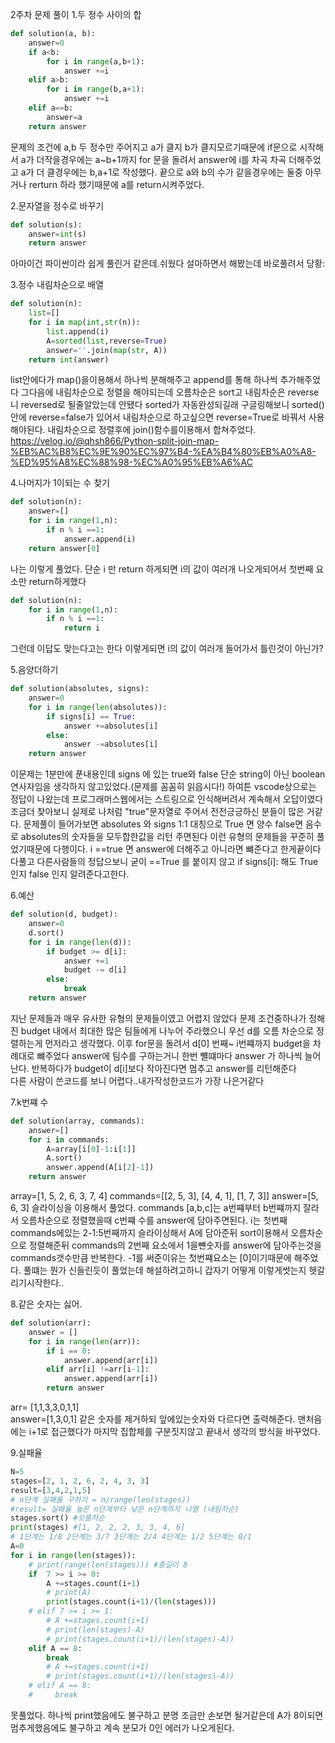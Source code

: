 2주차 문제 풀이
1.두 정수 사이의 합
```python
def solution(a, b):
    answer=0
    if a<b:
        for i in range(a,b+1):
            answer +=i        
    elif a>b:
        for i in range(b,a+1):
            answer +=i
    elif a==b:
        answer=a
    return answer
```
문제의 조건에 a,b 두 정수만 주어지고 a가 클지 b가 클지모르기때문에 if문으로 시작해서 a가 더작을경우에는  a~b+1까지 for 문을 돌려서 answer에 i를 차곡 차곡 더해주었고 a가 더 클경우에는 b,a+1로 작성했다. 끝으로 a와 b의 수가 같을경우에는 둘중 아무거나 rerturn 하라 했기때문에 a를 return시켜주었다.



2.문자열을 정수로 바꾸기
```python
def solution(s):
    answer=int(s)
    return answer
```
아마이건 파이썬이라 쉽게 풀린거 같은데.쉬웠다 설마하면서 해봤는데 바로풀려서 당황:

3.정수 내림차순으로 배열
```python
def solution(n):
    list=[]
    for i in map(int,str(n)):
        list.append(i)
        A=sorted(list,reverse=True)
        answer=''.join(map(str, A))
    return int(answer)
```
list안에다가 map()을이용해서 하나씩 분해해주고 append를 통해 하나씩 추가해주었다 그다음에 내림차순으로 정렬을 해야되는데
오름차순은 sort고 내림차순은 reverse 니 reversed로 될줄알았는데 안됐다 sorted가 자동완성되길래 구글링해보니 sorted()안에 reverse=false가 있어서 내림차순으로 하고싶으면 reverse=True로 바꿔서 사용해야된다. 내림차순으로 정렬후에 join()함수를이용해서 합쳐주었다.
https://velog.io/@qhsh866/Python-split-join-map-%EB%AC%B8%EC%9E%90%EC%97%B4-%EA%B4%80%EB%A0%A8-%ED%95%A8%EC%88%98-%EC%A0%95%EB%A6%AC

4.나머지가 1이되는 수  찾기
```python
def solution(n):
    answer=[]
    for i in range(1,n):
        if n % i ==1:
            answer.append(i)
    return answer[0]
```
나는 이렇게 풀었다. 단순 i 만 return 하게되면  i의 값이 여러개 나오게되어서 첫번째 요소만 return하게했다
```python
def solution(n):
    for i in range(1,n):
        if n % i ==1:
            return i
```
그런데 이답도 맞는다고는 한다 이렇게되면 i의 값이 여러개 들어가서 틀린것이 아닌가?

5.음양더하기
```python
def solution(absolutes, signs):
    answer=0
    for i in range(len(absolutes)):
        if signs[i] == True:
            answer +=absolutes[i]
        else:
            answer -=absolutes[i]
    return answer
```
이문제는 1분만에 푼내용인데 signs 에 있는 true와 false 단순 string이 아닌 boolean 연사자임을 생각하지 않고있었다.(문제를 꼼꼼히 읽읍시다!)
하여튼 vscode상으로는 정답이 나왔는데 프로그래머스웹에서는 스트링으로 인식해버려서 계속해서 오답이였다
조금더 찾아보니 실제로 나처럼 "true"문자열로 주어서 전전긍긍하신 분들이 많은 거같다.
문제풀이 들어가보면 absolutes 와 signs 1:1 대칭으로 True 면 양수 false면 음수 로 absolutes의 숫자들을 모두합한값을 리턴 주면된다
이런 유형의 문제들을 꾸준히 풀었기때문에 다행이다. i ==true 면 answer에 더해주고 아니라면 뺴준다고 한게끝이다
다풀고 다른사람들의 정답으보니 굳이 ==True 를 붙이지 않고 
if signs[i]: 해도 True인지 false 인지 알려준다고한다. 


6.예산
```python
def solution(d, budget):
    answer=0
    d.sort()
    for i in range(len(d)):
        if budget >= d[i]: 
            answer +=1
            budget -= d[i]
        else:
            break
    return answer
```
지난 문제들과 매우 유사한 유형의 문제들이였고 어렵지 않았다
문제 조건중하나가 정해진 budget 내에서 최대한 많은 팀들에게 나누어 주라했으니 우선 d를 오름 차순으로 정렬하는게 먼저라고 생각했다.
이후 for문을 돌려서 d[0] 번째~ i번쨰까지 budget을 차례대로 뺴주었다 answer에 팀수를 구하는거니 한번 뺼떄마다 answer 가 하나씩 늘어난다.
반복하다가 budget이 d[i]보다 작아진다면 멈추고 answer를 리턴해준다  
다른 사람이 쓴코드를 보니 어렵다..내가작성한코드가 가장 나은거같다

7.k번쨰 수
```python
def solution(array, commands):
    answer=[]
    for i in commands:
        A=array[i[0]-1:i[1]]
        A.sort()
        answer.append(A[i[2]-1])
    return answer
```
array=[1, 5, 2, 6, 3, 7, 4]
commands=[[2, 5, 3], [4, 4, 1], [1, 7, 3]]
answer=[5, 6, 3]
슬라이싱을 이용해서 풀었다. commands [a,b,c]는 a번쨰부터 b번쨰까지 잘라서 오름차순으로 정렬했을때  c번쨰 수를 answer에 담아주면된다.
i는 첫번째 commands에있는 2-1:5번째까지 슬라이싱해서 A에 담아준뒤 sort이용해서 오름차순으로 정렬해준뒤 commands의 2번째 요소에서 1을뺸숫자를 answer에 담아주는것을 commands갯수만큼 반복한다. -1를 써준이유는 첫번쨰요소는 [0]이기때문에 해주었다.
풀떄는 뭔가 신들린듯이 풀었는데 해설하려고하니 갑자기 어떻게 이렇게썻는지 헷갈리기시작한다..

8.같은 숫자는 싫어.
```python
def solution(arr):
    answer = []
    for i in range(len(arr)):
        if i == 0:
            answer.append(arr[i])
        elif arr[i] !=arr[i-1]:
            answer.append(arr[i])
        return answer
```
arr= [1,1,3,3,0,1,1]	
answer=[1,3,0,1]
같은 숫자를 제거하되 앞에있는숫자와 다르다면 출력해준다. 맨처음에는 i+1로 접근했다가 마지막 집합체를 구분짓지않고 끝내서 생각의 방식을 바꾸었다.

9.실패율
```python
N=5
stages=[2, 1, 2, 6, 2, 4, 3, 3]	
result=[3,4,2,1,5]
# n단계 실패율 구하기 = n/range(len(stages))
#result= 실패율 높은 n단계부터 낮은 n단계까지 나열 (내림차순)
stages.sort() #오름차순
print(stages) #[1, 2, 2, 2, 3, 3, 4, 6]
# 1단계는 1/8 2단계는 3/7 3단계는 2/4 4단계는 1/2 5단계는 0/1
A=0
for i in range(len(stages)):
    # print(range(len(stages))) #총길이 8
    if  7 >= i >= 0:
        A +=stages.count(i+1)
        # print(A)
        print(stages.count(i+1)/(len(stages)))
    # elif 7 >= i >= 1:
        # A +=stages.count(i+1)
        # print(len(stages)-A)
        # print(stages.count(i+1)/(len(stages)-A))   
    elif A == 8:
        break
        # A +=stages.count(i+1)
        # print(stages.count(i+1)/(len(stages)-A))
    # elif A == 8:
    #     break

```
못풀었다. 하나씩 print했음에도 불구하고 분명 조금만 손보면 될거같은데 A가 8이되면 멈추게했음에도 불구하고 계속 분모가 0인 에러가 나오게된다.
